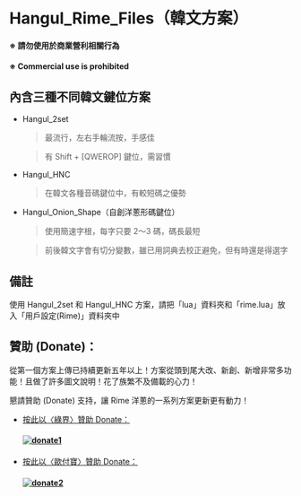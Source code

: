 # Hangul_Rime_Files（韓文方案）

#### ※ 請勿使用於商業營利相關行為
#### ※ Commercial use is prohibited

## 內含三種不同韓文鍵位方案

- Hangul_2set

  > 最流行，左右手輪流按，手感佳

  > 有 Shift + [QWEROP] 鍵位，需習慣

- Hangul_HNC

  > 在韓文各種音碼鍵位中，有較短碼之優勢

- Hangul_Onion_Shape（自創洋蔥形碼鍵位）

  > 使用簡速字根，每字只要 2～3 碼，碼長最短

  > 前後韓文字會有切分變數，雖已用詞典去校正避免，但有時還是得選字


## 備註

使用 Hangul_2set 和 Hangul_HNC 方案，請把「lua」資料夾和「rime.lua」放入「用戶設定(Rime)」資料夾中


## 贊助 (Donate)：

從第一個方案上傳已持續更新五年以上！方案從頭到尾大改、新創、新增非常多功能！且做了許多圖文說明！花了族繁不及備載的心力！

懇請贊助 (Donate) 支持，讓 Rime 洋蔥的一系列方案更新更有動力！

- [按此以〈綠界〉贊助 Donate：](https://p.ecpay.com.tw/D555162)

  #### [![donate1](https://payment.ecpay.com.tw/Upload/QRCode/202010/QRCode_170c287e-2db8-4b50-b87f-8d36500a3958.png)](https://p.ecpay.com.tw/D555162)

- [按此以〈歐付寶〉贊助 Donate：](https://qr.opay.tw/q1ql7)

  #### [![donate2](https://payment.opay.tw/Upload/Broadcaster/2294343/QRcode/QRCode_7AC0FA1CAD39F0B66CFD5513A2173D1A.png)](https://qr.opay.tw/q1ql7)

